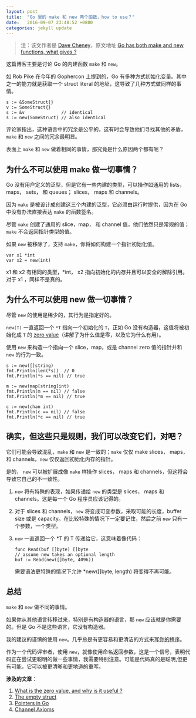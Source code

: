 ```yaml
---
layout: post
title:  "Go 里的 make 和 new 两个函数，how to use？"
date:   2016-09-07 23:48:52 +0800
categories: jekyll update
---
```



> 注：该文作者是 [Dave Cheney][1]，原文地址 [Go has both make and new functions, what gives ?][2]

这篇博客主要是讨论 Go 的内建函数 `make` 和 `new`。

如 Rob Pike 在今年的 Gophercon 上提到的，Go 有多种方式初始化变量。其中之一的能力就是获取一个 struct literal 的地址，这导致了几种方式做同样的事情。

```
s := &SomeStruct{}
v := SomeStruct{}
s := &v              // identical
s := new(SomeStruct) // also identical
```

评论家指出，这种语言中的冗余是公平的，这有时会导致他们寻找其他的矛盾， `make` 和 `new` 之间的冗余最明显。

表面上 `make` 和 `new` 做着相同的事情，那究竟是什么原因两个都有呢？

## 为什么不可以使用 make 做一切事情？

Go 没有用户定义的泛型，但是它有一些内建的类型，可以操作如通用的  lists，maps， sets， 和 queues；  slices， maps 和 channels。

因为 `make` 是被设计成创建这三个内建的泛型，它必须由运行时提供，因为在 Go 中没有办法直接表达 `make` 的函数签名。

尽管 `make` 创建了通用的  slice，map， 和 channel 值，他们依然只是常规的值；`make` 不会返回指针类型的值。

如果 `new` 被移除了，支持 `make`，你将如何构建一个指针初始化值。

```
var x1 *int
var x2 = new(int)
```

x1 和 x2 有相同的类型，*int， x2 指向初始化的内存并且可以安全的解除引用。对于 x1 ，同样不是真的。

## 为什么不可以使用 new 做一切事情？

尽管 `new` 的使用是稀少的，其行为是指定好的。


`new(T)` 一直返回一个 `*T` 指向一个初始化的 `T`，正如 Go 没有构造器，这值将被初始化成 `T` 的 [zero value][3]（讲解了为什么值是零，以及它为什么有用）。

使用 `new` 来构造一个指向一个 slice，map，或是 channel zero 值的指针并和 `new` 的行为一致。

```
s := new([]string)
fmt.Println(len(*s))  // 0
fmt.Println(*s == nil) // true

m := new(map[string]int)
fmt.Println(m == nil) // false
fmt.Println(*m == nil) // true

c := new(chan int)
fmt.Println(c == nil) // false
fmt.Println(*c == nil) // true
```

## 确实，但这些只是规则，我们可以改变它们，对吧？

它们可能会导致混乱，`make` 和 `new` 是一致的；`make` 仅仅 make slices， maps， 和 channels，`new` 仅仅返回初始化内存的指针。

是的， `new` 可以被扩展成像 `make` 样操作 slices， maps 和 channels，但这将会导致它自己的不一致性。

 1. `new` 将有特殊的表现，如果传递给 `new` 的类型是 slices， maps 和 channels。这是每一个 Go 程序员应该记得的。
 2. 对于 slices 和 channels，`new` 将变成可变参数，采取可能的长度，buffer size 或是 capacity。在比较特殊的情况下一定要记住，然后之前 `new` 只有一个参数，一个类型。
 3. `new` 一直返回一个 *T 的 T 传递给它，这意味着像代码：

    ```
    func Read(buf []byte) []byte
    // assume new takes an optional length
    buf := Read(new([]byte, 4096))
    ```

    需要语法更特殊的情况下允许 *new([]byte, length) 将变得不再可能。


## 总结

`make` 和 `new` 做不同的事情。

如果你从其他语言转移过来，特别是有构造器的语言，那 `new` 应该就是你需要的。但是 Go 不是这些语言，它没有构造器。

我的建议的谨慎的使用 `new`。几乎总是有更容易和更清洁的方式来[写你的程序][4]。


作为一个代码评审者，使用 `new`，就像使用命名返回参数，这是一个信号，表明代码正在尝试更聪明的做一些事情，我需要特别注意。可能是代码真的是聪明,但更有可能，它可以被更清晰和更地道的重写。


**涉及的文章**：

 1. [What is the zero value, and why is it useful ?][5]
 2. [The empty struct][6]
 3. [Pointers in Go][7]
 4. [Channel Axioms][8]




  [1]: http://dave.cheney.net/
  [2]: http://dave.cheney.net/2014/08/17/go-has-both-make-and-new-functions-what-gives
  [3]: http://dave.cheney.net/2013/01/19/what-is-the-zero-value-and-why-is-it-useful
  [4]: http://dave.cheney.net/2014/05/24/on-declaring-variables
  [5]: http://dave.cheney.net/2013/01/19/what-is-the-zero-value-and-why-is-it-useful
  [6]: http://dave.cheney.net/2014/03/25/the-empty-struct
  [7]: http://dave.cheney.net/2014/03/17/pointers-in-go
  [8]: http://dave.cheney.net/2014/03/19/channel-axioms
